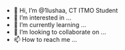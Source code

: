 - 👋 Hi, I’m @1lushaa, CT ITMO Student
- 👀 I’m interested in ...
- 🌱 I’m currently learning ...
- 💞️ I’m looking to collaborate on ...
- 📫 How to reach me ...

<!---
1lushaa/1lushaa is a ✨ special ✨ repository because its `README.md` (this file) appears on your GitHub profile.
You can click the Preview link to take a look at your changes.
--->
